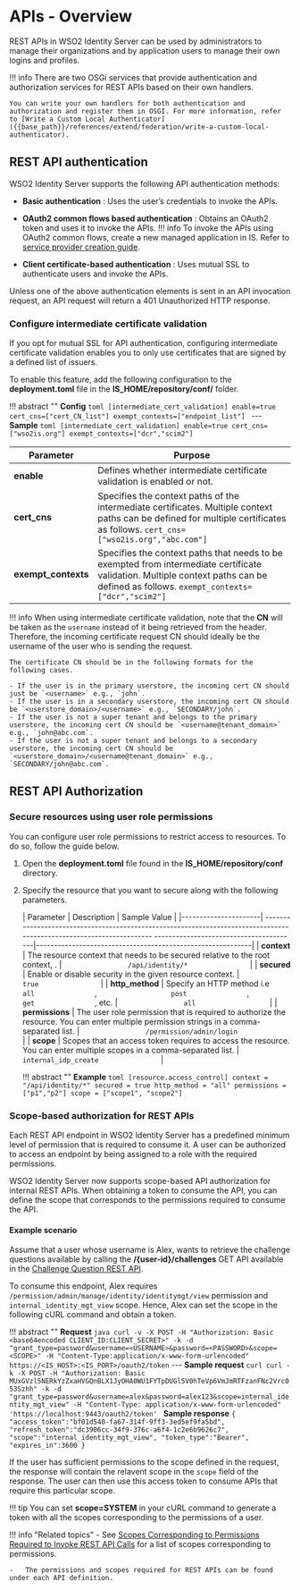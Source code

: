 # APIs - Overview

REST APIs in WSO2 Identity Server can be used by administrators to manage their organizations and by application users to manage their own logins and profiles.

!!! info
    There are two OSGi services that provide authentication and authorization services for REST APIs based on their own handlers.
    
    You can write your own handlers for both authentication and authorization and register them in OSGI. For more information, refer to [Write a Custom Local Authenticator]({{base_path}}/references/extend/federation/write-a-custom-local-authenticator).

## REST API authentication

WSO2 Identity Server supports the following API authentication methods:

- **Basic authentication** : Uses the user’s credentials to invoke the APIs.

- **OAuth2 common flows based authentication** : Obtains an OAuth2 token and uses it to invoke the APIs.
!!! info
    To invoke the APIs using OAuth2 common flows, create a new managed application in IS. Refer to [service provider creation guide]({{base_path}}/guides/applications/register-sp).

- **Client certificate-based authentication** : Uses mutual SSL to authenticate users and invoke the APIs.

Unless one of the above authentication elements is sent in an API invocation request, an API request will return a 401 Unauthorized HTTP response.

### Configure intermediate certificate validation

If you opt for mutual SSL for API authentication, configuring intermediate certificate validation enables you to only use certificates that are signed by a defined list of issuers.

To enable this feature, add the following configuration to the **deployment.toml** file in the **IS_HOME/repository/conf/** folder.

!!! abstract ""
    **Config**
    ```toml
    [intermediate_cert_validation]
    enable=true
    cert_cns=["cert_CN_list"]
    exempt_contexts=["endpoint_list"]
    ```
    ---
    **Sample**
    ```toml
    [intermediate_cert_validation]
    enable=true
    cert_cns=["wso2is.org"]
    exempt_contexts=["dcr","scim2"]
    ```

| Parameter           | Purpose                                                                                                                                                                                     |
|---------------------|---------------------------------------------------------------------------------------------------------------------------------------------------------------------------------------------|
| **enable**          | Defines whether intermediate certificate validation is enabled or not.                                                                                                                      |
| **cert_cns**        | Specifies the context paths of the intermediate certificates. Multiple context paths can be defined for multiple certificates as follows.  ``` cert_cns=["wso2is.org","abc.com"] ```        |
| **exempt_contexts** | Specifies the context paths that needs to be exempted from intermediate certificate validation.  Multiple context paths can be defined as follows.  ``` exempt_contexts=["dcr","scim2"] ``` |


!!! info
    When using intermediate certificate validation, note that the **CN** will be taken as the `username` instead of it being retrieved from the header. Therefore, the incoming certificate request CN should ideally be the username of the user who is sending the request.

    The certificate CN should be in the following formats for the following cases.
    
    - If the user is in the primary userstore, the incoming cert CN should just be `<username>` e.g., `john`.
    - If the user is in a secondary userstore, the incoming cert CN should be `<userstore_domain>/<username>` e.g., `SECONDARY/john`.
    - If the user is not a super tenant and belongs to the primary userstore, the incoming cert CN should be `<username@tenant_domain>` e.g., `john@abc.com`.
    - If the user is not a super tenant and belongs to a secondary userstore, the incoming cert CN should be `<userstore_domain>/<username@tenant_domain>` e.g.,             `SECONDARY/john@abc.com`.

## REST API Authorization 

### Secure resources using user role permissions

You can configure user role permissions to restrict access to resources. To do so, follow the guide below.

1.  Open the **deployment.toml** file found in the **IS_HOME/repository/conf** directory.

2.  Specify the resource that you want to secure along with the following parameters.

    | Parameter            |    Description                                                                                                                                                   | Sample Value                                               |
    |----------------------|    ---------------------------------------------------------------------------------------------------------------------   ----------------------------------------|------------------------------------------------------------|
    | **context** | The resource context that needs to be secured relative to the root context, .                                                                  | `                 /api/identity/*                `         |
    | **secured**          | Enable or disable security in the given resource     context.                                                                         | `                    true                `                    |
    | **http_method**      | Specify an HTTP method i.e `                 all                `, `                   post                `, `                 get                `, etc. | `                 all                   `                     |
    | **permissions**      | The user role permission that is required to authorize the resource. You can  enter multiple permission strings in a comma-separated list.      | `                 /permission/admin/login                ` |
    | **scope**      | Scopes that an access token requires to access the resource. You can enter multiple     scopes in a comma-separated list.     | `                 internal_idp_create                ` |

    !!! abstract ""
        **Example**
        ```toml
        [resource.access_control]
        context = "/api/identity/*"
        secured = true
        http_method = "all"
        permissions = ["p1","p2"]
        scope = ["scope1", "scope2"]
        ```


### Scope-based authorization for REST APIs

Each REST API endpoint in WSO2 Identity Server has a predefined minimum level of permission that is required to consume it. A user can be authorized to access an endpoint by being assigned to a role with the required permissions.

WSO2 Identity Server now supports scope-based API authorization for internal REST APIs. When obtaining a token to consume the API, you can define the scope that corresponds to the permissions required to consume the API.

#### Example scenario

Assume that a user whose username is Alex, wants to retrieve the challenge questions available by calling the **/{user-id}/challenges** GET API available in the [Challenge Question REST API]({{base_path}}/apis/challenge-rest-api).

To consume this endpoint, Alex requires `/permission/admin/manage/identity/identitymgt/view` permission and `internal_identity_mgt_view` scope. Hence, Alex can set the scope in the following cURL command and obtain a token.

!!! abstract ""
    **Request**
    ``` java
    curl -v -X POST -H "Authorization: Basic <base64encoded CLIENT_ID:CLIENT_SECRET>" -k -d "grant_type=password&username=<USERNAME>&password=<PASSWORD>&scope=<SCOPE>" -H "Content-Type:application/x-www-form-urlencoded" https://<IS_HOST>:<IS_PORT>/oauth2/token
    ```
    ---
    **Sample request**
    ```curl
    curl -k -X POST -H "Authorization: Basic MUxGVzl5NERkYzZxaHVGQnBLX1JyOHA0WU1FYTpDUGl5V0hTeVp6VmJmRTFzanFNc2Vrc053Szhh" -k -d "grant_type=password&username=alex&password=alex123&scope=internal_identity_mgt_view" -H "Content-Type: application/x-www-form-urlencoded" 'https://localhost:9443/oauth2/token'
    ```
    **Sample response**
    ```
    {
        "access_token":"bf01d540-fa67-314f-9ff3-3ed5ef9fa5bd",
        "refresh_token":"dc3906cc-34f9-376c-a6f4-1c2e6b9626c7",
        "scope":"internal_identity_mgt_view",
        "token_type":"Bearer",
        "expires_in":3600
    }
    ```

If the user has sufficient permissions to the scope defined in the request, the response will contain the relavent scope in the `scope` field of the response. The user can then use this access token to consume APIs that require this particular scope.


!!! tip
     You can set **scope=SYSTEM** in your cURL command to generate a token with all the scopes corresponding to the permissions of a user.


!!! info "Related topics"
    -   See [Scopes Corresponding to Permissions Required to Invoke REST API Calls]({{base_path}}/references/scopes-corresponding-to-rest-api-permissions) for a list of scopes corresponding to permissions.

    -   The permissions and scopes required for REST APIs can be found under each API definition.
